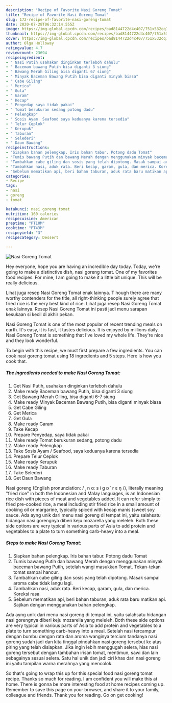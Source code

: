 ```yaml
---
description: "Recipe of Favorite Nasi Goreng Tomat"
title: "Recipe of Favorite Nasi Goreng Tomat"
slug: 172-recipe-of-favorite-nasi-goreng-tomat
date: 2020-07-28T06:32:14.555Z
image: https://img-global.cpcdn.com/recipes/bad8144722d4c407/751x532cq70/nasi-goreng-tomat-foto-resep-utama.jpg
thumbnail: https://img-global.cpcdn.com/recipes/bad8144722d4c407/751x532cq70/nasi-goreng-tomat-foto-resep-utama.jpg
cover: https://img-global.cpcdn.com/recipes/bad8144722d4c407/751x532cq70/nasi-goreng-tomat-foto-resep-utama.jpg
author: Olga Holloway
ratingvalue: 4.7
reviewcount: 23694
recipeingredient:
- " Nasi Putih usahakan dinginkan terleboh dahulu"
- " Baceman bawang Putih bisa diganti 3 siung"
- " Bawang Merah Giling bisa diganti 67 siung"
- " Minyak Baceman Bawang Putih bisa diganti minyak biasa"
- " Cabe Giling"
- " Merica"
- " Gula"
- " Garam"
- " Kecap"
- " Penyedap saya tidak pakai"
- " Tomat berukuran sedang potong dadu"
- " Pelengkap"
- " Sosis Ayam  Seafood saya keduanya karena tersedia"
- " Telur Ceplok"
- " Kerupuk"
- " Taburan"
- " Selederi"
- " Daun Bawang"
recipeinstructions:
- "Siapkan bahan pelengkap. Iris bahan tabur. Potong dadu Tomat"
- "Tumis bawang Putih dan bawang Merah dengan menggunakan minyak baceman bawang Putih, setelah wangi masukkan Tomat. Tekan-tekan tomat sampai hancur."
- "Tambahkan cabe giling dan sosis yang telah dipotong. Masak sampai aroma cabe tidak langu lagi."
- "Tambahkan nasi, aduk rata. Beri kecap, garam, gula, dan merica. Koreksi rasa"
- "Sebelum mematikan api, beri bahan taburan, aduk rata baru matikan api. Sajikan dengan menggunakan bahan pelengkap."
categories:
- Recipe
tags:
- nasi
- goreng
- tomat

katakunci: nasi goreng tomat 
nutrition: 160 calories
recipecuisine: American
preptime: "PT10M"
cooktime: "PT43M"
recipeyield: "3"
recipecategory: Dessert

---
```



![Nasi Goreng Tomat](https://img-global.cpcdn.com/recipes/bad8144722d4c407/751x532cq70/nasi-goreng-tomat-foto-resep-utama.jpg)

Hey everyone, hope you are having an incredible day today. Today, we're going to make a distinctive dish, nasi goreng tomat. One of my favorites food recipes. For mine, I am going to make it a little bit unique. This will be really delicious.

Lihat juga resep Nasi Goreng Tomat enak lainnya. T hough there are many worthy contenders for the title, all right-thinking people surely agree that fried rice is the very best kind of rice. Lihat juga resep Nasi Goreng Tomat enak lainnya. Resep Nasi Goreng Tomat ini pasti jadi menu sarapan kesukaan si kecil di akhir pekan.

Nasi Goreng Tomat is one of the most popular of recent trending meals on earth. It's easy, it is fast, it tastes delicious. It is enjoyed by millions daily. Nasi Goreng Tomat is something that I've loved my whole life. They're nice and they look wonderful.


To begin with this recipe, we must first prepare a few ingredients. You can cook nasi goreng tomat using 18 ingredients and 5 steps. Here is how you cook that.

<!--inarticleads1-->

##### The ingredients needed to make Nasi Goreng Tomat:

1. Get  Nasi Putih, usahakan dinginkan terleboh dahulu
1. Make ready  Baceman bawang Putih, bisa diganti 3 siung
1. Get  Bawang Merah Giling, bisa diganti 6-7 siung
1. Make ready  Minyak Baceman Bawang Putih, bisa diganti minyak biasa
1. Get  Cabe Giling
1. Get  Merica
1. Get  Gula
1. Make ready  Garam
1. Take  Kecap
1. Prepare  Penyedap, saya tidak pakai
1. Make ready  Tomat berukuran sedang, potong dadu
1. Make ready  Pelengkap
1. Take  Sosis Ayam / Seafood, saya keduanya karena tersedia
1. Prepare  Telur Ceplok
1. Make ready  Kerupuk
1. Make ready  Taburan
1. Take  Selederi
1. Get  Daun Bawang


Nasi goreng (English pronunciation: / ˌ n ɑː s i ɡ ɒ ˈ r ɛ ŋ /), literally meaning &#34;fried rice&#34; in both the Indonesian and Malay languages, is an Indonesian rice dish with pieces of meat and vegetables added. It can refer simply to fried pre-cooked rice, a meal including stir fried rice in a small amount of cooking oil or margarine, typically spiced with kecap manis (sweet soy sauce. Ada ayng unik dari menu nasi goreng di tempat ini, yaitu salahsatu hidangan nasi gorengnya diberi keju mozarella yang meleleh. Both these side options are very typical in various parts of Asia to add protein and vegetables to a plate to turn something carb-heavy into a meal. 

<!--inarticleads2-->

##### Steps to make Nasi Goreng Tomat:

1. Siapkan bahan pelengkap. Iris bahan tabur. Potong dadu Tomat
1. Tumis bawang Putih dan bawang Merah dengan menggunakan minyak baceman bawang Putih, setelah wangi masukkan Tomat. Tekan-tekan tomat sampai hancur.
1. Tambahkan cabe giling dan sosis yang telah dipotong. Masak sampai aroma cabe tidak langu lagi.
1. Tambahkan nasi, aduk rata. Beri kecap, garam, gula, dan merica. Koreksi rasa
1. Sebelum mematikan api, beri bahan taburan, aduk rata baru matikan api. Sajikan dengan menggunakan bahan pelengkap.


Ada ayng unik dari menu nasi goreng di tempat ini, yaitu salahsatu hidangan nasi gorengnya diberi keju mozarella yang meleleh. Both these side options are very typical in various parts of Asia to add protein and vegetables to a plate to turn something carb-heavy into a meal. Setelah nasi tercampur dengan bumbu dengan rata dan aroma wanginya tercium tandanya nasi goreng sudah jadi dan kita tinggal pindahkan nasi goreng tersebut ke atas piring yang telah disiapkan. Jika ingin lebih menggugah selera, hias nasi goreng tersebut dengan tambahan irisan tomat, mentimun, sawi dan lain sebagainya sesuai selera. Satu hal unik dan jadi ciri khas dari nasi goreng ini yaitu tampilan warna merahnya yang mencolok. 

So that's going to wrap this up for this special food nasi goreng tomat recipe. Thanks so much for reading. I am confident you will make this at home. There is gonna be more interesting food at home recipes coming up. Remember to save this page on your browser, and share it to your family, colleague and friends. Thank you for reading. Go on get cooking!
